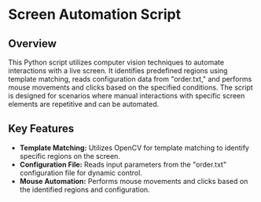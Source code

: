 # Screen Automation Script

## Overview

This Python script utilizes computer vision techniques to automate interactions with a live screen. It identifies predefined regions using template matching, reads configuration data from "order.txt," and performs mouse movements and clicks based on the specified conditions. The script is designed for scenarios where manual interactions with specific screen elements are repetitive and can be automated.

## Key Features

- **Template Matching:** Utilizes OpenCV for template matching to identify specific regions on the screen.
- **Configuration File:** Reads input parameters from the "order.txt" configuration file for dynamic control.
- **Mouse Automation:** Performs mouse movements and clicks based on the identified regions and configuration.


